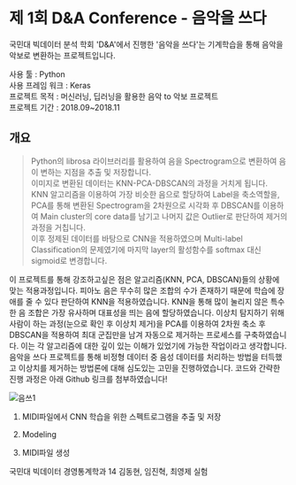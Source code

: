 # 제 1회 D&amp;A Conference - 음악을 쓰다  
국민대 빅데이터 분석 학회 'D&A'에서 진행한 '음악을 쓰다'는 기계학습을 통해 음악을 악보로 변환하는 프로젝트입니다. 

사용 툴 : Python  
사용 프레임 워크 : Keras  
프로젝트 목적 : 머신러닝, 딥러닝을 활용한 음악 to 악보 프로젝트  
프로젝트 기간 : 2018.09~2018.11


## 개요


> Python의 librosa 라이브러리를 활용하여 음을 Spectrogram으로 변환하여 음이 변하는 지점을 추출 및 저장합니다.  
> 이미지로 변환된 데이터는 KNN-PCA-DBSCAN의 과정을 거치게 됩니다.  
> KNN 알고리즘을 이용하여 가장 비슷한 음으로 할당하여 Label을 축소역할을, PCA를 통해 변환된 Spectrogram을 2차원으로 시각화 후 DBSCAN를 이용하여 Main cluster의 core data를 남기고 나머지 값은 Outlier로 판단하여 제거의 과정을 거칩니다.  
> 이후 정제된 데이터를 바탕으로 CNN을 적용하였으며 Multi-label Classification의 문제였기에 마지막 layer의 활성함수를 softmax 대신 sigmoid로 변경합니다.

이 프로젝트를 통해 강조하고싶은 점은 알고리즘(KNN, PCA, DBSCAN)들의 상황에 맞는 적용과정입니다. 피아노 음은 무수히 많은 조합의 수가 존재하기 때문에 학습에 장애를 줄 수 있다 판단하여 KNN을 적용하였습니다. KNN을 통해 많이 눌리지 않은 특수한 음 조합은 가장 유사하며 대표성을 띄는 음에 할당하였습니다. 이상치 탐지하기 위해 사람이 하는 과정(눈으로 확인 후 이상치 제거)을 PCA를 이용하여 2차원 축소 후 DBSCAN을 적용하여 최대 군집만을 남겨 자동으로 제거하는 프로세스를 구축하였습니다. 이는 각 알고리즘에 대한 깊이 있는 이해가 있었기에 가능한 작업이라고 생각합니다.
음악을 쓰다 프로젝트를 통해 비정형 데이터 중 음성 데이터를 처리하는 방법을 터득했고 이상치를 제거하는 방법론에 대해 심도있는 고민을 진행하였습니다. 코드와 간략한 진행 과정은 아래 Github 링크를 첨부하였습니다!
 

![음쓰1](https://user-images.githubusercontent.com/48852089/54863255-d15e7e80-4d89-11e9-9f2b-524446c0e034.png)

1. MIDI파일에서 CNN 학습을 위한 스펙트로그램을 추출 및 저장

2. Modeling

3. MIDI파일 생성

국민대 빅데이터 경영통계학과 14 김동현, 임진혁, 최영제
실험
